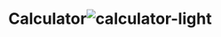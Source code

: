 # Calculator![calculator-light](https://github.com/vaishnav196/Calculator/assets/107029372/8d92bfa0-a342-4b76-a46c-8b958115c458)
